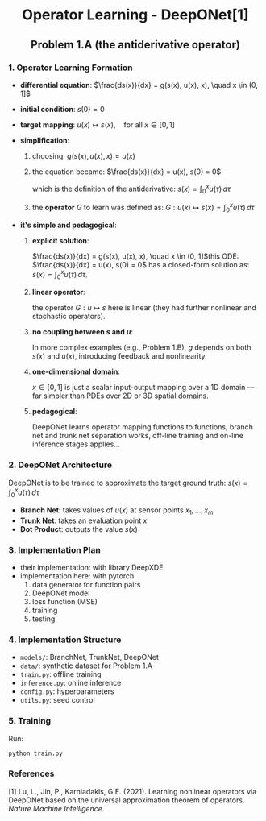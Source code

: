 <h1 style="text-align: center; font-size: 2em;"> Operator Learning - DeepONet[1] </h1>
<h1 style="text-align: center; font-size: 1.5em;"> Problem 1.A (the antiderivative operator) </h1>

### 1. Operator Learning Formation
- **differential equation**: $\frac{ds(x)}{dx} = g(s(x), u(x), x), \quad x \in (0, 1]$

- **initial condition**: $s(0) = 0$

- **target mapping**: $u(x) \mapsto s(x), \quad \text{for all } x \in [0, 1]$

- **simplification**:
    1. choosing: $g(s(x), u(x), x) = u(x)$

    2. the equation became: $\frac{ds(x)}{dx} = u(x), s(0) = 0$

        which is the definition of the antiderivative:  $s(x) = \int_0^x u(\tau)\, d\tau$

    3. the **operator** $G$ to learn was defined as: $G : u(x) \mapsto s(x) = \int_0^x u(\tau)\, d\tau$

- **it's simple and pedagogical**:
    1. **explicit solution**:

        $\frac{ds(x)}{dx} = g(s(x), u(x), x), \quad x \in (0, 1]$this ODE: $\frac{ds(x)}{dx} = u(x), s(0) = 0$ has a closed-form solution as: $s(x) = \int_0^x u(\tau)\, d\tau$.

    2. **linear operator**:  

        the operator $G : u \mapsto s$ here is linear (they had further nonlinear and stochastic operators).

    3. **no coupling between $s$ and $u$**:  

        In more complex examples (e.g., Problem 1.B), $g$ depends on both $s(x)$ and $u(x)$, introducing feedback and nonlinearity.

    4. **one-dimensional domain**:  

        $x \in [0, 1]$ is just a scalar input-output mapping over a 1D domain — far simpler than PDEs over 2D or 3D spatial domains.

    5. **pedagogical**:
        
        DeepONet learns operator mapping functions to functions, branch net and trunk net separation works, off-line training and on-line inference stages applies...

### 2. DeepONet Architecture

DeepONet is to be trained to approximate the target ground truth: $s(x) = \int_0^x u(\tau)\, d\tau$

- **Branch Net**: takes values of $u(x)$ at sensor points $x_1, \ldots, x_m$
- **Trunk Net**: takes an evaluation point $x$
- **Dot Product**: outputs the value $s(x)$

### 3. Implementation Plan
- their implementation: with library DeepXDE
- implementation here: with pytorch
    1. data generator for function pairs
    2. DeepONet model
    3. loss function (MSE)
    4. training
    5. testing

### 4. Implementation Structure
- `models/`: BranchNet, TrunkNet, DeepONet
- `data/`: synthetic dataset for Problem 1.A
- `train.py`: offline training
- `inference.py`: online inference
- `config.py`: hyperparameters
- `utils.py`: seed control

### 5. Training
Run:
```bash
python train.py
```


### References
[1] Lu, L., Jin, P., Karniadakis, G.E. (2021). Learning nonlinear operators via DeepONet based on the universal approximation theorem of operators. *Nature Machine Intelligence*.
